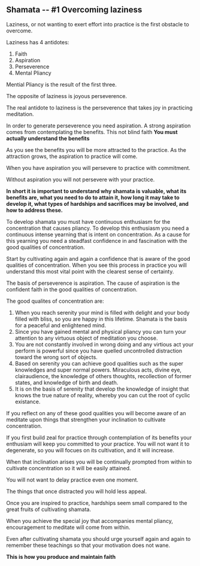 ## Shamata -- #1 Overcoming laziness

Laziness, or not wanting to exert effort into practice is the first obstacle to overcome. 


Laziness has 4 antidotes: 

1. Faith
2. Aspiration
3. Perseverence
4. Mental Pliancy

Mential Pliancy is the result of the first three.

The opposite of laziness is joyous perseverence.

The real antidote to laziness is the perseverence that takes joy in practicing meditation.

In order to generate perseverence you need aspiration. A strong aspiration comes from contemplating the benefits. This not blind faith **You must actually understand the benefits**

As you see the benefits you will be more attracted to the practice.  As the attraction grows, the aspiration to practice will come. 

When you have aspiration you will persevere to practice with commitment.

Without aspiration you will not persevere with your practice.

**In short it is important to understand why shamata is valuable, what its benefits are, what you need to do to attain it, how long it may take to develop it, what types of hardships and sacrifices may be involved, and how to address these.**


To develop shamata you must have continuous enthusiasm for the concentration that causes pliancy.  To develop this enthusiasm you need a continuous intense yearning that is intent on concentration.  As a cause for this yearning you need a steadfast confidence in and fascination with the good qualities of concentration.

Start by cultivating again and again a confidence that is aware of the good qualities of concentration. When you see this process in practice you will understand this most vital point with the clearest sense of certainty.

The basis of perseverence is aspiration.  The cause of aspiration is the confident faith in the good qualities of concentration.

The good qualites of concentration are:

1. When you reach serenity your mind is filled with delight and your body filled with bliss, so you are happy in this lifetime.  Shamata is the basis for a peaceful and enlightened mind.
2. Since you have gained mental and physical pliancy you can turn your attention to any virtuous object of meditation you choose.
3. You are not constantly involved in wrong doing and any virtious act your perform is powerful since you have quelled uncontrolled distraction toward the wrong sort of objects.
4. Based on serenity you can achieve good qualities such as the super knowledges and super normal powers. Miraculous acts, divine eye, clairaudience, the knowledge of others thoughts, recollection of former states, and knowledge of birth and death.
5. It is on the basis of serenity that develop the knowledge of insight that knows the true nature of reality, whereby you can cut the root of cyclic existance.

If you reflect on any of these good qualities you will become aware of an meditate upon things that strengthen your inclination to cultivate concentration.

If you first build zeal for practice through contemplation of its benefits your enthusiam will keep you committed to your practice. You will not want it to degenerate, so you will focues on its cultivation, and it will increase.

When that inclination arises you will be continually prompted from within to cultivate concentration so it will be easily attained. 

You will not want to delay practice even one moment.

The things that once distracted you will hold less appeal.  

Once you are inspired to practice, hardships seem small compared to the great fruits of cultivating shamata. 

When you achieve the special joy that accompanies mental pliancy, encouragement to meditate will come from within.

Even after cultivating shamata you should urge yourself again and again to remember these teachings so that your motivation does not wane.  

**This is how you produce and maintain faith**